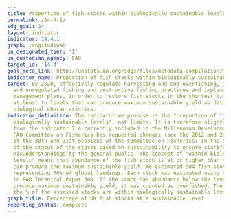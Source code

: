 ```yaml
---
title: Proportion of fish stocks within biologically sustainable levels
permalink: /14-4-1/
sdg_goal: 14
layout: indicator
indicator: 14.4.1
graph: longitudinal
un_designated_tier: '1'
un_custodian_agency: FAO
target_id: '14.4'
goal_meta_link: http://unstats.un.org/sdgs/files/metadata-compilation/Metadata-Goal-14.pdf
indicator_name: Proportion of fish stocks within biologically sustainable levels
target: By 2020, effectively regulate harvesting and end overfishing, illegal, unreported
  and unregulated fishing and destructive fishing practices and implement science-based
  management plans, in order to restore fish stocks in the shortest time feasible,
  at least to levels that can produce maximum sustainable yield as determined by their
  biological characteristics.
indicator_definition: The indicator we propose is the "proportion of fish stocks within
  biologically sustainable levels", not limits. It is therefore slightly different
  from the indicator 7.4 currently included in the Millennium Development Goals. The
  FAO Committee on Fisheries has requested changes (see the 2012 and 2014 Reports
  of the 30th and 31st Sessions of the Committee on Fisheries) in the description
  of the status of the stocks based on sustainability to ensure clarify and reduce
  misunderstandings by the general public. The concept of "within biologically sustainable
  levels" means that abundance of the fish stock is at or higher than the level that
  can produce the maximum sustainable yield. We estimated 584 fish stocks around world,
  representing 70% of global landings. Each stock was estimated using the method described
  in FAO Technical Paper 569. If the stock has abundance below the level that can
  produce maximum sustainable yield, it was counted as overfished. The indicator measures
  the % of the assessed stocks are within biologically sustainable levels.
graph_title: Percentage of UK fish stocks at a sustainable level
reporting_status: complete
---
```

